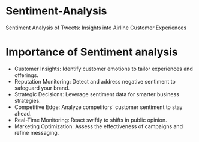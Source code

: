 # Sentiment-Analysis
Sentiment Analysis of Tweets: Insights into Airline Customer Experiences


# Importance of Sentiment analysis 
- Customer Insights: Identify customer emotions to tailor experiences and offerings.
- Reputation Monitoring: Detect and address negative sentiment to safeguard your brand.
- Strategic Decisions: Leverage sentiment data for smarter business strategies.
- Competitive Edge: Analyze competitors' customer sentiment to stay ahead.
- Real-Time Monitoring: React swiftly to shifts in public opinion.
- Marketing Optimization: Assess the effectiveness of campaigns and refine messaging. 

